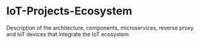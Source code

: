 # IoT-Projects-Ecosystem
Description of the architecture, components, microservices, reverse proxy and IoT devices that integrate the IoT ecosystem.
